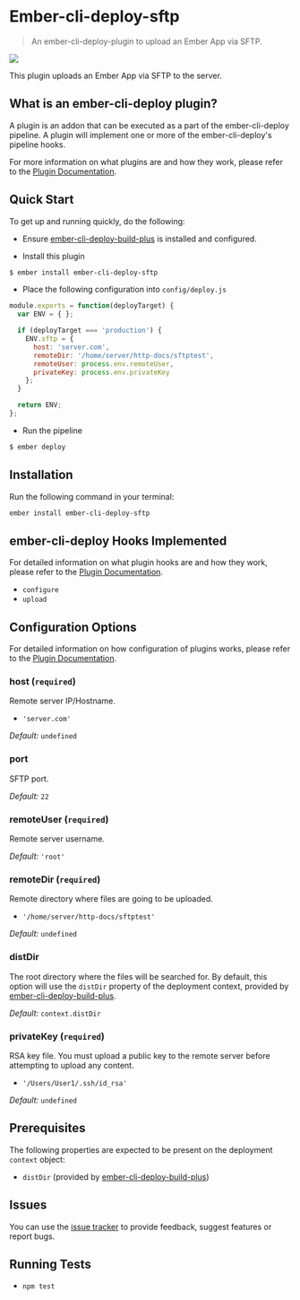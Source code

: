 # Ember-cli-deploy-sftp

> An ember-cli-deploy-plugin to upload an Ember App via SFTP.

[![](https://ember-cli-deploy.github.io/ember-cli-deploy-version-badges/plugins/ember-cli-deploy-sftp.svg)](http://ember-cli-deploy.github.io/ember-cli-deploy-version-badges/)

This plugin uploads an Ember App via SFTP to the server.

## What is an ember-cli-deploy plugin?

A plugin is an addon that can be executed as a part of the ember-cli-deploy pipeline. A plugin will implement one or more of the ember-cli-deploy's pipeline hooks.

For more information on what plugins are and how they work, please refer to the [Plugin Documentation][1].

## Quick Start

To get up and running quickly, do the following:

- Ensure [ember-cli-deploy-build-plus][2] is installed and configured.

- Install this plugin

```bash
$ ember install ember-cli-deploy-sftp
```

- Place the following configuration into `config/deploy.js`

```javascript
module.exports = function(deployTarget) {
  var ENV = { };

  if (deployTarget === 'production') {
    ENV.sftp = {
      host: 'server.com',
      remoteDir: '/home/server/http-docs/sftptest',
      remoteUser: process.env.remoteUser,
      privateKey: process.env.privateKey
    };
  }

  return ENV;
};
```

- Run the pipeline

```bash
$ ember deploy
```

## Installation
Run the following command in your terminal:

```bash
ember install ember-cli-deploy-sftp
```

## ember-cli-deploy Hooks Implemented

For detailed information on what plugin hooks are and how they work, please refer to the [Plugin Documentation][1].

- `configure`
- `upload`

## Configuration Options

For detailed information on how configuration of plugins works, please refer to the [Plugin Documentation][1].

### host (`required`)

Remote server IP/Hostname.
 - `'server.com'`

*Default:* `undefined`

### port

SFTP port.

*Default:* `22`

### remoteUser (`required`)

Remote server username.

*Default:* `'root'`

### remoteDir (`required`)

Remote directory where files are going to be uploaded.
 - `'/home/server/http-docs/sftptest'`

*Default:* `undefined`

### distDir

The root directory where the files will be searched for. By default, this option will use the `distDir` property of the deployment context, provided by [ember-cli-deploy-build-plus][2].

*Default:* `context.distDir`

### privateKey (`required`)

RSA key file. You must upload a public key to the remote server before attempting to upload any content.
 - `'/Users/User1/.ssh/id_rsa'`

*Default:* `undefined`

## Prerequisites

The following properties are expected to be present on the deployment `context` object:

- `distDir`      (provided by [ember-cli-deploy-build-plus][2])

## Issues

You can use the [issue tracker][3] to provide feedback, suggest features or report bugs.

## Running Tests

- `npm test`

[1]: http://ember-cli-deploy.com/ "Plugin Documentation"
[2]: https://github.com/martinic/ember-cli-deploy-build-plus "ember-cli-deploy-build-plus"
[3]: https://github.com/martinic/ember-cli-deploy-sftp/issues "issue tracker"
